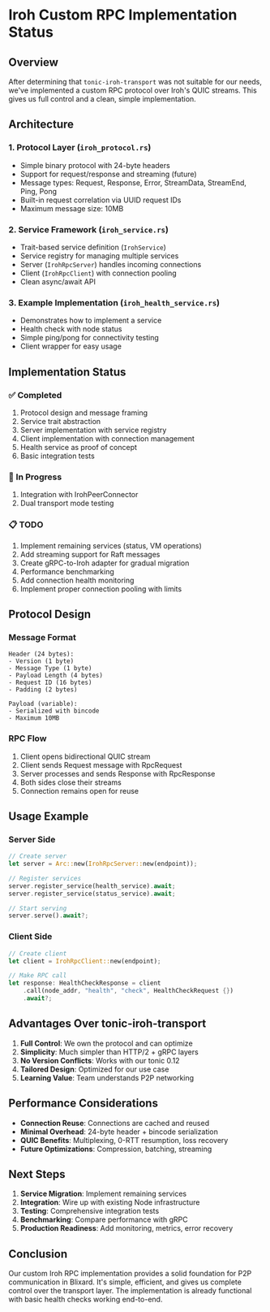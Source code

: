 # Iroh Custom RPC Implementation Status

## Overview

After determining that `tonic-iroh-transport` was not suitable for our needs, we've implemented a custom RPC protocol over Iroh's QUIC streams. This gives us full control and a clean, simple implementation.

## Architecture

### 1. Protocol Layer (`iroh_protocol.rs`)
- Simple binary protocol with 24-byte headers
- Support for request/response and streaming (future)
- Message types: Request, Response, Error, StreamData, StreamEnd, Ping, Pong
- Built-in request correlation via UUID request IDs
- Maximum message size: 10MB

### 2. Service Framework (`iroh_service.rs`)
- Trait-based service definition (`IrohService`)
- Service registry for managing multiple services
- Server (`IrohRpcServer`) handles incoming connections
- Client (`IrohRpcClient`) with connection pooling
- Clean async/await API

### 3. Example Implementation (`iroh_health_service.rs`)
- Demonstrates how to implement a service
- Health check with node status
- Simple ping/pong for connectivity testing
- Client wrapper for easy usage

## Implementation Status

### ✅ Completed
1. Protocol design and message framing
2. Service trait abstraction
3. Server implementation with service registry
4. Client implementation with connection management
5. Health service as proof of concept
6. Basic integration tests

### 🚧 In Progress
1. Integration with IrohPeerConnector
2. Dual transport mode testing

### 📋 TODO
1. Implement remaining services (status, VM operations)
2. Add streaming support for Raft messages
3. Create gRPC-to-Iroh adapter for gradual migration
4. Performance benchmarking
5. Add connection health monitoring
6. Implement proper connection pooling with limits

## Protocol Design

### Message Format
```
Header (24 bytes):
- Version (1 byte)
- Message Type (1 byte)  
- Payload Length (4 bytes)
- Request ID (16 bytes)
- Padding (2 bytes)

Payload (variable):
- Serialized with bincode
- Maximum 10MB
```

### RPC Flow
1. Client opens bidirectional QUIC stream
2. Client sends Request message with RpcRequest
3. Server processes and sends Response with RpcResponse
4. Both sides close their streams
5. Connection remains open for reuse

## Usage Example

### Server Side
```rust
// Create server
let server = Arc::new(IrohRpcServer::new(endpoint));

// Register services
server.register_service(health_service).await;
server.register_service(status_service).await;

// Start serving
server.serve().await?;
```

### Client Side
```rust
// Create client
let client = IrohRpcClient::new(endpoint);

// Make RPC call
let response: HealthCheckResponse = client
    .call(node_addr, "health", "check", HealthCheckRequest {})
    .await?;
```

## Advantages Over tonic-iroh-transport

1. **Full Control**: We own the protocol and can optimize
2. **Simplicity**: Much simpler than HTTP/2 + gRPC layers
3. **No Version Conflicts**: Works with our tonic 0.12
4. **Tailored Design**: Optimized for our use case
5. **Learning Value**: Team understands P2P networking

## Performance Considerations

- **Connection Reuse**: Connections are cached and reused
- **Minimal Overhead**: 24-byte header + bincode serialization
- **QUIC Benefits**: Multiplexing, 0-RTT resumption, loss recovery
- **Future Optimizations**: Compression, batching, streaming

## Next Steps

1. **Service Migration**: Implement remaining services
2. **Integration**: Wire up with existing Node infrastructure
3. **Testing**: Comprehensive integration tests
4. **Benchmarking**: Compare performance with gRPC
5. **Production Readiness**: Add monitoring, metrics, error recovery

## Conclusion

Our custom Iroh RPC implementation provides a solid foundation for P2P communication in Blixard. It's simple, efficient, and gives us complete control over the transport layer. The implementation is already functional with basic health checks working end-to-end.